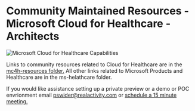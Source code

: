 # Community Maintained Resources - Microsoft Cloud for Healthcare - Architects

![Microsoft Cloud for Healthcare Capabilities](https://github.com/pswider/mc4h/blob/main/mc4h-resources/2022-10-30_5-12-15.jpg)

Links to community resources related to Cloud for Healthcare are in the [mc4h-resources folder.](https://github.com/pswider/Microsoft-Cloud-for-Healthcare-Architect-Resources/blob/main/mc4h-resources/IC-001-lab-and-course-notes.md)
All other links related to Microsoft Products and Healthcare are in the ms-helathcare folder.

If you would like assistance setting up a private preview or a demo or POC envrionment email pswider@realactivity.com or [schedule a 15 minute meeting.](https://calendly.com/paulswider)

